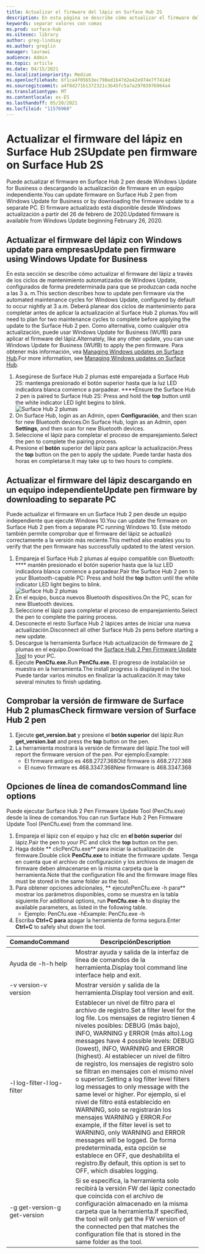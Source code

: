 ```yaml
---
title: Actualizar el firmware del lápiz en Surface Hub 2S
description: En esta página se describe cómo actualizar el firmware del Surface Hub 2 plumas.
keywords: separar valores con comas
ms.prod: surface-hub
ms.sitesec: library
author: greg-lindsay
ms.author: greglin
manager: laurawi
audience: Admin
ms.topic: article
ms.date: 04/15/2021
ms.localizationpriority: Medium
ms.openlocfilehash: 6f1ca4f05653ec798ed1b47d2e42e974e7f7414d
ms.sourcegitcommit: a4f8d271b1372321c3b45fc5a7a29703976964a4
ms.translationtype: MT
ms.contentlocale: es-ES
ms.lasthandoff: 05/20/2021
ms.locfileid: "11576960"
---
```

# <a name="update-pen-firmware-on-surface-hub-2s"></a><span data-ttu-id="db42d-104">Actualizar el firmware del lápiz en Surface Hub 2S</span><span class="sxs-lookup"><span data-stu-id="db42d-104">Update pen firmware on Surface Hub 2S</span></span>

<span data-ttu-id="db42d-105">Puede actualizar el firmware en Surface Hub 2 pen desde Windows Update for Business o descargando la actualización de firmware en un equipo independiente.</span><span class="sxs-lookup"><span data-stu-id="db42d-105">You can update firmware on Surface Hub 2 pen from Windows Update for Business or by downloading the firmware update to a separate PC.</span></span> <span data-ttu-id="db42d-106">El firmware actualizado está disponible desde Windows actualización a partir del 26 de febrero de 2020.</span><span class="sxs-lookup"><span data-stu-id="db42d-106">Updated firmware is available from Windows Update beginning February 26, 2020.</span></span> 

## <a name="update-pen-firmware-using-windows-update-for-business"></a><span data-ttu-id="db42d-107">Actualizar el firmware del lápiz con Windows update para empresas</span><span class="sxs-lookup"><span data-stu-id="db42d-107">Update pen firmware using Windows Update for Business</span></span>

<span data-ttu-id="db42d-108">En esta sección se describe cómo actualizar el firmware del lápiz a través de los ciclos de mantenimiento automatizados de Windows Update, configurados de forma predeterminada para que se produzcan cada noche a las 3 a. m.</span><span class="sxs-lookup"><span data-stu-id="db42d-108">This section describes how to update pen firmware via the automated maintenance cycles for Windows Update, configured by default to occur nightly at 3 a.m.</span></span> <span data-ttu-id="db42d-109">Deberá planear dos ciclos de mantenimiento para completar antes de aplicar la actualización al Surface Hub 2 plumas.</span><span class="sxs-lookup"><span data-stu-id="db42d-109">You will need to plan for two maintenance cycles to complete before applying the update to the Surface Hub 2 pen.</span></span> <span data-ttu-id="db42d-110">Como alternativa, como cualquier otra actualización, puede usar Windows Update for Business (WUfB) para aplicar el firmware del lápiz.</span><span class="sxs-lookup"><span data-stu-id="db42d-110">Alternately, like any other update, you can use Windows Update for Business (WUfB) to apply the pen firmware.</span></span> <span data-ttu-id="db42d-111">Para obtener más información, vea [Managing Windows updates on Surface Hub](manage-windows-updates-for-surface-hub.md).</span><span class="sxs-lookup"><span data-stu-id="db42d-111">For more information, see [Managing Windows updates on Surface Hub](manage-windows-updates-for-surface-hub.md).</span></span>

1. <span data-ttu-id="db42d-112">Asegúrese de Surface Hub 2 plumas esté emparejada a Surface Hub 2S: mantenga presionado el botón superior hasta que la luz LED indicadora blanca comience a parpadear. \*\*\*\*</span><span class="sxs-lookup"><span data-stu-id="db42d-112">Ensure the Surface Hub 2 pen is paired to Surface Hub 2S: Press and hold the **top** button until the white indicator LED light begins to blink.</span></span> <br>
![Surface Hub 2 plumas](images/sh2-pen-1.png) <br>
2. <span data-ttu-id="db42d-114">On Surface Hub, login as an Admin, open **Configuración**, and then scan for new Bluetooth devices.</span><span class="sxs-lookup"><span data-stu-id="db42d-114">On Surface Hub, login as an Admin, open **Settings**, and then scan for new Bluetooth devices.</span></span>
3. <span data-ttu-id="db42d-115">Seleccione el lápiz para completar el proceso de emparejamiento.</span><span class="sxs-lookup"><span data-stu-id="db42d-115">Select the pen to complete the pairing process.</span></span>
4. <span data-ttu-id="db42d-116">Presione el **botón** superior del lápiz para aplicar la actualización.</span><span class="sxs-lookup"><span data-stu-id="db42d-116">Press the **top** button on the pen to apply the update.</span></span> <span data-ttu-id="db42d-117">Puede tardar hasta dos horas en completarse.</span><span class="sxs-lookup"><span data-stu-id="db42d-117">It may take up to two hours to complete.</span></span>

## <a name="update-pen-firmware-by-downloading-to-separate-pc"></a><span data-ttu-id="db42d-118">Actualizar el firmware del lápiz descargando en un equipo independiente</span><span class="sxs-lookup"><span data-stu-id="db42d-118">Update pen firmware by downloading to separate PC</span></span>

<span data-ttu-id="db42d-119">Puede actualizar el firmware en un Surface Hub 2 pen desde un equipo independiente que ejecute Windows 10.</span><span class="sxs-lookup"><span data-stu-id="db42d-119">You can update the firmware on Surface Hub 2 pen from a separate PC running Windows 10.</span></span> <span data-ttu-id="db42d-120">Este método también permite comprobar que el firmware del lápiz se actualizó correctamente a la versión más reciente.</span><span class="sxs-lookup"><span data-stu-id="db42d-120">This method also enables you to verify that the pen firmware has successfully updated to the latest version.</span></span>

1. <span data-ttu-id="db42d-121">Empareja el Surface Hub 2 plumas al equipo compatible con Bluetooth: \*\*\*\* mantén presionado el botón superior hasta que la luz LED indicadora blanca comience a parpadear.</span><span class="sxs-lookup"><span data-stu-id="db42d-121">Pair the Surface Hub 2 pen to your Bluetooth-capable PC: Press and hold the **top** button until the white indicator LED light begins to blink.</span></span> <br>
![Surface Hub 2 plumas](images/sh2-pen-1.png) <br>
2. <span data-ttu-id="db42d-123">En el equipo, busca nuevos Bluetooth dispositivos.</span><span class="sxs-lookup"><span data-stu-id="db42d-123">On the PC, scan for new Bluetooth devices.</span></span>
3. <span data-ttu-id="db42d-124">Seleccione el lápiz para completar el proceso de emparejamiento.</span><span class="sxs-lookup"><span data-stu-id="db42d-124">Select the pen to complete the pairing process.</span></span>
4. <span data-ttu-id="db42d-125">Desconecte el resto Surface Hub 2 lápices antes de iniciar una nueva actualización.</span><span class="sxs-lookup"><span data-stu-id="db42d-125">Disconnect all other Surface Hub 2s pens before starting a new update.</span></span>
3. <span data-ttu-id="db42d-126">Descargue la herramienta Surface Hub actualización de firmware de [2](https://download.microsoft.com/download/8/3/F/83FD5089-D14E-42E3-AF7C-6FC36F80D347/Pen_Firmware_Tool.zip) plumas en el equipo.</span><span class="sxs-lookup"><span data-stu-id="db42d-126">Download the [Surface Hub 2 Pen Firmware Update Tool](https://download.microsoft.com/download/8/3/F/83FD5089-D14E-42E3-AF7C-6FC36F80D347/Pen_Firmware_Tool.zip) to your PC.</span></span>
4. <span data-ttu-id="db42d-127">Ejecute **PenCfu.exe.**</span><span class="sxs-lookup"><span data-stu-id="db42d-127">Run **PenCfu.exe.**</span></span> <span data-ttu-id="db42d-128">El progreso de instalación se muestra en la herramienta.</span><span class="sxs-lookup"><span data-stu-id="db42d-128">The install progress is displayed in the tool.</span></span> <span data-ttu-id="db42d-129">Puede tardar varios minutos en finalizar la actualización.</span><span class="sxs-lookup"><span data-stu-id="db42d-129">It may take several minutes to finish updating.</span></span> 


## <a name="check-firmware-version-of-surface-hub-2-pen"></a><span data-ttu-id="db42d-130">Comprobar la versión de firmware de Surface Hub 2 plumas</span><span class="sxs-lookup"><span data-stu-id="db42d-130">Check firmware version of Surface Hub 2 pen</span></span>

1. <span data-ttu-id="db42d-131">Ejecute **get_version.bat** y presione el **botón superior** del lápiz.</span><span class="sxs-lookup"><span data-stu-id="db42d-131">Run **get_version.bat** and press the **top** button on the pen.</span></span>
2. <span data-ttu-id="db42d-132">La herramienta mostrará la versión de firmware del lápiz.</span><span class="sxs-lookup"><span data-stu-id="db42d-132">The tool will report the firmware version of the pen.</span></span> <span data-ttu-id="db42d-133">Por ejemplo:</span><span class="sxs-lookup"><span data-stu-id="db42d-133">Example:</span></span>
    - <span data-ttu-id="db42d-134">El firmware antiguo es 468.2727.368</span><span class="sxs-lookup"><span data-stu-id="db42d-134">Old firmware is 468.2727.368</span></span>
    - <span data-ttu-id="db42d-135">El nuevo firmware es 468.3347.368</span><span class="sxs-lookup"><span data-stu-id="db42d-135">New firmware is 468.3347.368</span></span>

## <a name="command-line-options"></a><span data-ttu-id="db42d-136">Opciones de línea de comandos</span><span class="sxs-lookup"><span data-stu-id="db42d-136">Command line options</span></span>

<span data-ttu-id="db42d-137">Puede ejecutar Surface Hub 2 Pen Firmware Update Tool (PenCfu.exe) desde la línea de comandos.</span><span class="sxs-lookup"><span data-stu-id="db42d-137">You can run Surface Hub 2 Pen Firmware Update Tool (PenCfu.exe) from the command line.</span></span>

1. <span data-ttu-id="db42d-138">Empareja el lápiz con el equipo y haz clic en **el botón superior** del lápiz.</span><span class="sxs-lookup"><span data-stu-id="db42d-138">Pair the pen to your PC and click the **top** button on the pen.</span></span>
2. <span data-ttu-id="db42d-139">Haga doble \*\* clicPenCfu.exe\*\* para iniciar la actualización de firmware.</span><span class="sxs-lookup"><span data-stu-id="db42d-139">Double click **PenCfu.exe** to initiate the firmware update.</span></span> <span data-ttu-id="db42d-140">Tenga en cuenta que el archivo de configuración y los archivos de imagen de firmware deben almacenarse en la misma carpeta que la herramienta.</span><span class="sxs-lookup"><span data-stu-id="db42d-140">Note that the configuration file and the firmware image files must be stored in the same folder as the tool.</span></span>
3. <span data-ttu-id="db42d-141">Para obtener opciones adicionales, \*\* ejecutePenCfu.exe -h para\*\* mostrar los parámetros disponibles, como se muestra en la tabla siguiente.</span><span class="sxs-lookup"><span data-stu-id="db42d-141">For additional options, run **PenCfu.exe -h** to display the available parameters, as listed in the following table.</span></span>  
    - <span data-ttu-id="db42d-142">Ejemplo: PenCfu.exe -h</span><span class="sxs-lookup"><span data-stu-id="db42d-142">Example: PenCfu.exe -h</span></span>
4. <span data-ttu-id="db42d-143">Escriba **Ctrl+C para** apagar la herramienta de forma segura.</span><span class="sxs-lookup"><span data-stu-id="db42d-143">Enter **Ctrl+C** to safely shut down the tool.</span></span>

 

| **<span data-ttu-id="db42d-144">Comando</span><span class="sxs-lookup"><span data-stu-id="db42d-144">Command</span></span>**    | **<span data-ttu-id="db42d-145">Descripción</span><span class="sxs-lookup"><span data-stu-id="db42d-145">Description</span></span>**                                                                                                                                                                                                                                                                                                                                                                                |
| -------------- | ---------------------------------------------------------------------------------------------------------------------------------------------------------------------------------------------------------------------------------------------------------------------------------------------------------------------------------------------------------------------------------------------- |
| <span data-ttu-id="db42d-146">Ayuda de -h</span><span class="sxs-lookup"><span data-stu-id="db42d-146">-h help</span></span>        | <span data-ttu-id="db42d-147">Mostrar ayuda y salida de la interfaz de línea de comandos de la herramienta.</span><span class="sxs-lookup"><span data-stu-id="db42d-147">Display tool command line interface help and exit.</span></span>                                                                                                                                                                                                                                                                                                                                             |
| <span data-ttu-id="db42d-148">-v version</span><span class="sxs-lookup"><span data-stu-id="db42d-148">-v version</span></span>     | <span data-ttu-id="db42d-149">Mostrar versión y salida de la herramienta.</span><span class="sxs-lookup"><span data-stu-id="db42d-149">Display tool version and exit.</span></span>                                                                                                                                                                                                                                                                                                                                                                 |
| <span data-ttu-id="db42d-150">-l log-filter</span><span class="sxs-lookup"><span data-stu-id="db42d-150">-l log-filter</span></span>  | <span data-ttu-id="db42d-151">Establecer un nivel de filtro para el archivo de registro.</span><span class="sxs-lookup"><span data-stu-id="db42d-151">Set a filter level for the log file.</span></span> <span data-ttu-id="db42d-152">Los mensajes de registro tienen 4 niveles posibles: DEBUG (más bajo), INFO, WARNING y ERROR (más alto).</span><span class="sxs-lookup"><span data-stu-id="db42d-152">Log messages have 4 possible levels: DEBUG (lowest), INFO, WARNING and ERROR (highest).</span></span> <span data-ttu-id="db42d-153">Al establecer un nivel de filtro de registro, los mensajes de registro solo se filtran en mensajes con el mismo nivel o superior.</span><span class="sxs-lookup"><span data-stu-id="db42d-153">Setting a log filter level filters log messages to only message with the same level or higher.</span></span> <span data-ttu-id="db42d-154">Por ejemplo, si el nivel de filtro está establecido en WARNING, solo se registrarán los mensajes WARNING y ERROR.</span><span class="sxs-lookup"><span data-stu-id="db42d-154">For example, if the filter level is set to WARNING, only WARNING and ERROR messages will be logged.</span></span> <span data-ttu-id="db42d-155">De forma predeterminada, esta opción se establece en OFF, que deshabilita el registro.</span><span class="sxs-lookup"><span data-stu-id="db42d-155">By default, this option is set to OFF, which disables logging.</span></span> |
| <span data-ttu-id="db42d-156">-g get-version</span><span class="sxs-lookup"><span data-stu-id="db42d-156">-g get-version</span></span> | <span data-ttu-id="db42d-157">Si se especifica, la herramienta solo recibirá la versión FW del lápiz conectado que coincida con el archivo de configuración almacenado en la misma carpeta que la herramienta.</span><span class="sxs-lookup"><span data-stu-id="db42d-157">If specified, the tool will only get the FW version of the connected pen that matches the configuration file that is stored in the same folder as the tool.</span></span>                                                                                                                                                                                                                                    
